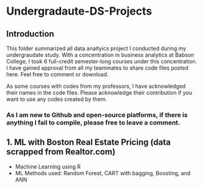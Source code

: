 # Undergradaute-DS-Projects

## Introduction
  This folder summarized all data analtyics project I conducted during my undergraudate study. With a concentration in business analytics at Babson College, I took 6 full-credit semester-long courses under this concentration. I have gained approval from all my teammates to share code files posted here. Feel free to comment or download. 
  
  As some courses with codes from my professors, I have acknowledged their names in the code files. Please acknowledge their contribution if you want to use any codes created by them.
  
 
 
 ### As I am new to Github and open-source platforms, if there is anything I fail to compile, please free to leave a comment. 
 
 ## 1. ML with Boston Real Estate Pricing (data scrapped from Realtor.com)
 - Machine Learning using R
 - ML Methods used: Random Forest, CART with bagging, Boosting, and ANN
